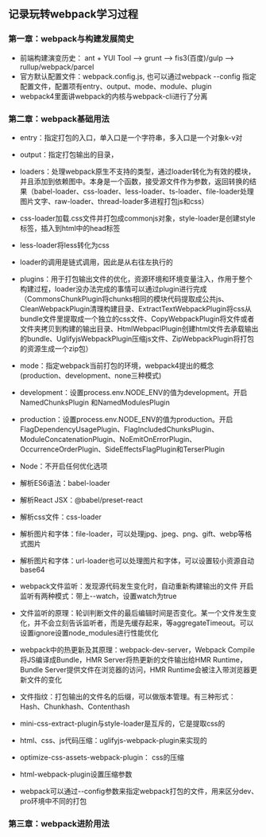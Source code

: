## 记录玩转webpack学习过程

### 第一章：webpack与构建发展简史
* 前端构建演变历史： ant + YUI Tool -->  grunt  -->  fis3(百度)/gulp  --> rullup/webpack/parcel
* 官方默认配置文件：webpack.config.js, 也可以通过webpack --config 指定配置文件，配置项有entry、output、mode、module、plugin
* webpack4里面讲webpack的内核与webpack-cli进行了分离

### 第二章：webpack基础用法
* entry：指定打包的入口，单入口是一个字符串，多入口是一个对象k-v对
* output：指定打包输出的目录，
* loaders：处理webpack原生不支持的类型，通过loader转化为有效的模块，并且添加到依赖图中。本身是一个函数，接受源文件作为参数，返回转换的结果（babel-loader、css-loader、less-loader、ts-loader、file-loader处理图片文字、raw-loader、thread-loader多进程打包js和css）
* css-loader加载.css文件并打包成commonjs对象，style-loader是创建style标签，插入到html中的head标签
* less-loader将less转化为css
* loader的调用是链式调用，因此是从右往左执行的
* plugins：用于打包输出文件的优化，资源环境和环境变量注入，作用于整个构建过程，loader没办法完成的事情可以通过plugin进行完成（CommonsChunkPlugin将chunks相同的模块代码提取成公共js、CleanWebpackPlugin清理构建目录、ExtractTextWebpackPlugin将css从bundle文件里提取成一个独立的css文件、CopyWebpackPlugin将文件或者文件夹拷贝到构建的输出目录、HtmlWebpaclPlugin创建html文件去承载输出的bundle、UglifyjsWebpackPlugin压缩js文件、ZipWebpackPlugin将打包的资源生成一个zip包）
* mode：指定webpack当前打包的环境，webpack4提出的概念(production、development、none三种模式)
* development：设置process.env.NODE_ENV的值为development。开启NamedChunksPlugin 和NamedModulesPlugin
* production：设置process.env.NODE_ENV的值为production。开启FlagDependencyUsagePlugin、FlagIncludedChunksPlugin、ModuleConcatenationPlugin、NoEmitOnErrorPlugin、OccurrenceOrderPlugin、SideEffectsFlagPlugin和TerserPlugin
* Node：不开启任何优化选项

* 解析ES6语法：babel-loader
* 解析React JSX：@babel/preset-react
* 解析css文件：css-loader
* 解析图片和字体：file-loader，可以处理jpg、jpeg、png、gift、webp等格式图片
* 解析图片和字体：url-loader也可以处理图片和字体，可以设置较小资源自动base64
* webpack文件监听：发现源代码发生变化时，自动重新构建输出的文件
  开启监听有两种模式：带上--watch，设置watch为true
* 文件监听的原理：轮训判断文件的最后编辑时间是否变化。某一个文件发生变化，并不会立刻告诉监听者，而是先缓存起来，等aggregateTimeout。可以设置ignore设置node_modules进行性能优化
* webpack中的热更新及其原理：webpack-dev-server，Webpack Compile将JS编译成Bundle，HMR Server将热更新的文件输出给HMR Runtime，Bundle Server提供文件在浏览器的访问，HMR Runtime会被注入带浏览器更新文件的变化

* 文件指纹：打包输出的文件名的后缀，可以做版本管理。有三种形式：Hash、Chunkhash、Contenthash
* mini-css-extract-plugin与style-loader是互斥的，它是提取css的
* html、css、js代码压缩：uglifyjs-webpack-plugin来实现的
* optimize-css-assets-webpack-plugin： css的压缩
* html-webpack-plugin设置压缩参数
* webpack可以通过--config参数来指定webpack打包的文件，用来区分dev、pro环境中不同的打包


### 第三章：webpack进阶用法